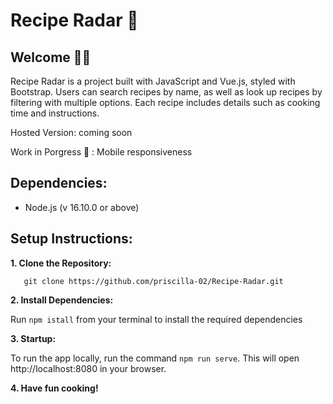 # Recipe Radar 🍜

## Welcome 👋🏼

Recipe Radar is a project built with JavaScript and Vue.js, styled with Bootstrap. Users can search recipes by name, as well as look up recipes by filtering with multiple options. Each recipe includes details such as cooking time and instructions.

Hosted Version: coming soon

Work in Porgress 🚧 : Mobile responsiveness

## Dependencies:

- Node.js (v 16.10.0 or above)

## Setup Instructions:

**1. Clone the Repository:**

```
   git clone https://github.com/priscilla-02/Recipe-Radar.git
```

**2. Install Dependencies:**

Run `npm istall` from your terminal to install the required dependencies

**3. Startup:**

To run the app locally, run the command `npm run serve`. This will open http://localhost:8080 in your browser.

**4. Have fun cooking!**
